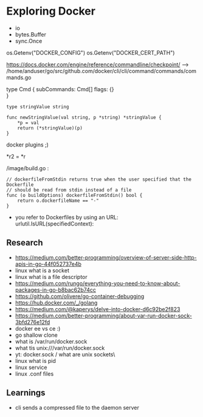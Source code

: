 # Exploring Docker

* io
* bytes.Buffer
* sync.Once

os.Getenv("DOCKER_CONFIG")
os.Getenv("DOCKER_CERT_PATH")

https://docs.docker.com/engine/reference/commandline/checkpoint/ --> /home/anduser/go/src/github.com/docker/cli/cli/command/commands/commands.go


type Cmd {
  subCommands: Cmd[]
  flags: {}  
}


```
type stringValue string

func newStringValue(val string, p *string) *stringValue {
	*p = val
	return (*stringValue)(p)
}
```

docker plugins ;)

*r2 = *r

/image/build.go :
```
// dockerfileFromStdin returns true when the user specified that the Dockerfile
// should be read from stdin instead of a file
func (o buildOptions) dockerfileFromStdin() bool {
	return o.dockerfileName == "-"
}
```

* you refer to Dockerfiles by using an URL: urlutil.IsURL(specifiedContext):

## Research

* https://medium.com/better-programming/overview-of-server-side-http-apis-in-go-44f052737e4b
* linux what is a socket
* linux what is a file descriptor
* https://medium.com/rungo/everything-you-need-to-know-about-packages-in-go-b8bac62b74cc
* https://github.com/olivere/go-container-debugging
* https://hub.docker.com/_/golang
* https://medium.com/@kaperys/delve-into-docker-d6c92be2f823
* https://medium.com/better-programming/about-var-run-docker-sock-3bfd276e12fd
* docker ee vs ce :)
* go shallow clone
* what is /var/run/docker.sock
* what tis unix:///var/run/docker.sock
* yt: docker.sock / what are unix sockets\
* linux what is pid
* linux service
* linux  .conf files

## Learnings

* cli sends a compressed file to the daemon server